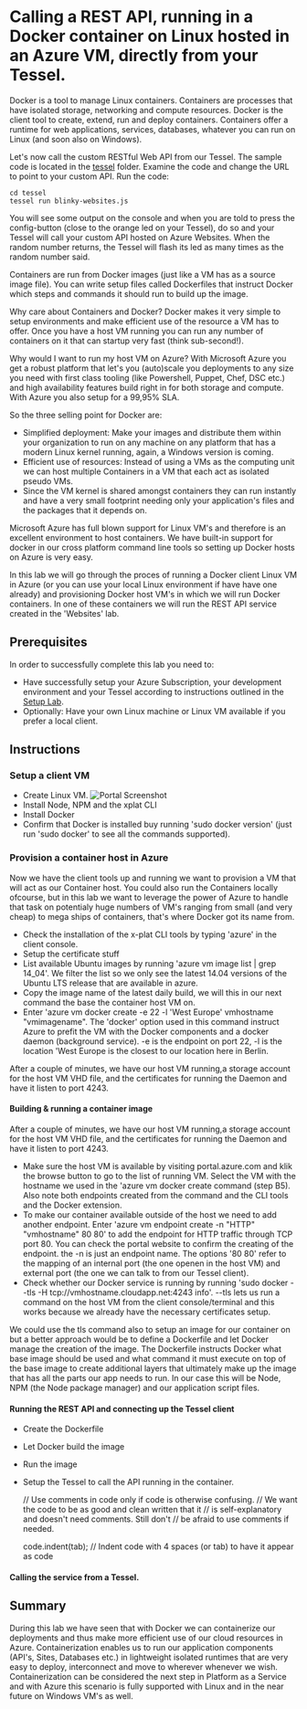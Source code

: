 Calling a REST API, running in a Docker container on Linux hosted in an Azure VM, directly from your Tessel.
=============
Docker is a tool to manage Linux containers. Containers are processes that have isolated storage, networking and compute resources. Docker is the client tool to create, extend, run and deploy containers. Containers offer a runtime for web applications, services, databases, whatever you can run on Linux (and soon also on Windows). 

Let's now call the custom RESTful Web API from our Tessel. The sample code is located in the [tessel](tessel) folder. Examine the code and change the URL to point to your custom API. Run the code:

	cd tessel
	tessel run blinky-websites.js

You will see some output on the console and when you are told to press the config-button (close to the orange led on your Tessel), do so and your Tessel will call your custom API hosted on Azure Websites. When the random number returns, the Tessel will flash its led as many times as the random number said.




Containers are run from Docker images (just like a VM has as a source image file). You can write setup files called Dockerfiles that instruct Docker which steps and commands it should run to build up the image.

Why care about Containers and Docker? Docker makes it very simple to setup environments and make efficient use of the resource a VM has to offer. Once you have a host VM running you can run any number of containers on it that can startup very fast (think sub-second!).

Why would I want to run my host VM on Azure?
With Microsoft Azure you get a robust platform that let's you (auto)scale you deployments to any size you need with first class tooling (like Powershell, Puppet, Chef, DSC etc.) and high availability features build right in for both storage and compute. With Azure you also setup for a 99,95% SLA.

So the three selling point for Docker are:
* Simplified deployment: Make your images and distribute them within your organization to run on any machine on any platform that has a modern Linux kernel running, again, a Windows version is coming.
* Efficient use of resources: Instead of using a VMs as the computing unit we can host multiple Containers in a VM that each act as isolated pseudo VMs.
* Since the VM kernel is shared amongst containers they can run instantly and have a very small footprint needing only your application's files and the packages that it depends on.

Microsoft Azure has full blown support for Linux VM's and therefore is an excellent environment to host containers. We have built-in support for docker in our cross platform command line tools so setting up Docker hosts on Azure is very easy.

In this lab we will go through the proces of running a Docker client Linux VM in Azure (or you can use your local Linux environment if have have one already) and provisioning Docker host VM's in which we will run Docker containers. In one of these containers we will run the REST API service created in the 'Websites' lab.

Prerequisites
-------------
In order to successfully complete this lab you need to:

* Have successfully setup your Azure Subscription, your development environment and your Tessel according to instructions outlined in the [Setup Lab](../_setup).
* Optionally: Have your own Linux machine or Linux VM available if you prefer a local client.

Instructions
------------
### Setup a client VM
* Create Linux VM.
![Portal Screenshot](images/portal.png)
* Install Node, NPM and the xplat CLI
* Install Docker
* Confirm that Docker is installed buy running 'sudo docker version' (just run 'sudo docker' to see all the commands supported).


### Provision a container host in Azure
Now we have the client tools up and running we want to provision a VM that will act as our Container host. You could also run the Containers locally ofcourse, but in this lab we want to leverage the power of Azure to handle that task on potentialy huge numbers of VM's ranging from small (and very cheap) to mega ships of containers, that's where Docker got its name from.

* Check the installation of the x-plat CLI tools by typing 'azure' in the client console.
* Setup the certificate stuff
* List available Ubuntu images by running 'azure vm image list | grep 14_04'. We filter the list so we only see the latest 14.04 versions of the Ubuntu LTS release that are available in azure.
* Copy the image name of the latest daily build, we will this in our next command the base the container host VM on.
* Enter 'azure vm docker create -e 22 -l 'West Europe' vmhostname "vmimagename". The 'docker' option used in this command instruct Azure to prefit the VM with the Docker components and a docker daemon (background service). -e is the endpoint on port 22, -l is the location 'West Europe is the closest to our location here in Berlin.

After a couple of minutes, we have our host VM running,a storage account for the host VM VHD file, and the certificates for running the Daemon and have it listen to port 4243.


#### Building & running a container image 
After a couple of minutes, we have our host VM running,a storage account for the host VM VHD file, and the certificates for running the Daemon and have it listen to port 4243.

* Make sure the host VM is available by visiting portal.azure.com and klik the browse button to go to the list of running VM. Select the VM with the hostname we used in the 'azure vm docker create command (step B5). Also note both endpoints created from the command and the CLI tools and the Docker extension.
* To make our container available outside of the host we need to add another endpoint. Enter 'azure vm endpoint create -n "HTTP" "vmhostname" 80 80' to add the endpoint for HTTP traffic through TCP port 80. You can check the portal website to confirm the creating of the endpoint. the -n is just an endpoint name. The options '80 80' refer to the mapping of an internal port (the one openen in the host VM) and external port (the one we can talk to from our Tessel client).
* Check whether our Docker service is running by running 'sudo docker --tls -H tcp://vmhostname.cloudapp.net:4243 info'. --tls lets us run a command on the host VM from the client console/terminal and this works because we already have the necessary certificates setup.

We could use the tls command also to setup an image for our container on but a better approach would be to define a Dockerfile and let Docker manage the creation of the image. The Dockerfile instructs Docker what base image should be used and what command it must execute on top of the base image to create additional layers that ultimately make up the image that has all the parts our app needs to run. In our case this will be Node, NPM (the Node package manager) and our application script files.

#### Running the REST API and connecting up the Tessel client
* Create the Dockerfile
* Let Docker build the image
* Run the image
* Setup the Tessel to call the API running in the container.

	// Use comments in code only if code is otherwise confusing.
	// We want the code to be as good and clean written that it
	// is self-explanatory and doesn't need comments. Still don't
	// be afraid to use comments if needed.

	code.indent(tab); // Indent code with 4 spaces (or tab) to have it appear as code

#### Calling the service from a Tessel.

Summary
-------
During this lab we have seen that with Docker we can containerize our deployments and thus make more efficient use of our cloud resources in Azure. Containerization enables us to run our application components (API's, Sites, Databases etc.) in lightweight isolated runtimes that are very easy to deploy, interconnect and move to wherever whenever we wish. Containerization can be considered the next step in Platform as a Service and with Azure this scenario is fully supported with Linux and in the near future on Windows VM's as well.
